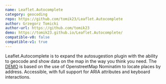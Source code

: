 ```yaml
---
name: Leaflet.Autocomplete
category: geocoding
repo: https://github.com/tomik23/Leaflet.Autocomplete
author: Grzegorz Tomicki
author-url: https://github.com/tomik23
demo: https://tomik23.github.io/Leaflet.Autocomplete/
compatible-v0: false
compatible-v1: true
---
```


Leaflet.Autocomplete is to expand the autosugestion plugin with the ability to geocode and show data on the map in the way you think you need. The <a href="https://tomik23.github.io/Leaflet.Autocomplete/">DEMO</a> is based on the use of OpenstreetMap Nominatim to locate places by address. Accessible, with full support for ARIA attributes and keyboard interactions.
